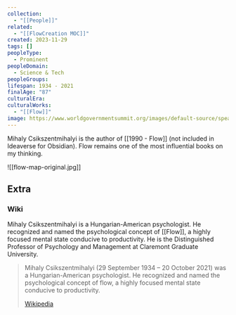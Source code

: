 ```yaml
---
collection:
  - "[[People]]"
related:
  - "[[FlowCreation MOC]]"
created: 2023-11-29
tags: []
peopleType:
  - Prominent
peopleDomain:
  - Science & Tech
peopleGroups: 
lifespan: 1934 - 2021
finalAge: "87"
culturalEra: 
culturalWorks:
  - "[[Flow]]"
image: https://www.worldgovernmentsummit.org/images/default-source/speakers/2017/mihaly821679c4e97c6578b2f8ff0000a7ddb6.jpg
---
```

Mihaly Csikszentmihalyi is the author of [[1990 - Flow]] (not included in Ideaverse for Obsidian). Flow remains one of the most influential books on my thinking.

![[flow-map-original.jpg]]


## Extra
### Wiki
Mihaly Csikszentmihalyi is a Hungarian-American psychologist. He recognized and named the psychological concept of [[Flow]], a highly focused mental state conducive to productivity. He is the Distinguished Professor of Psychology and Management at Claremont Graduate University.

> Mihaly Csikszentmihalyi (29 September 1934 – 20 October 2021) was a Hungarian-American psychologist. He recognized and named the psychological concept of flow, a highly focused mental state conducive to productivity. 
>
> [Wikipedia](https://en.wikipedia.org/wiki/Mihaly%20Csikszentmihalyi)


